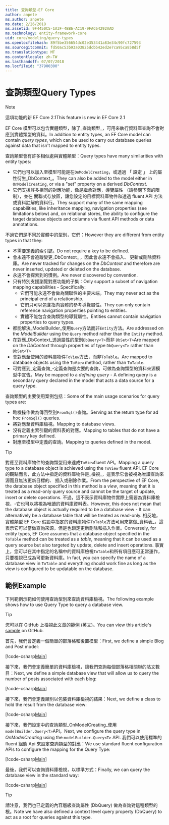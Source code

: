 ```yaml
---
title: 查詢類型-EF Core
author: anpete
ms.author: anpete
ms.date: 2/26/2018
ms.assetid: 9F4450C5-1A3F-4BB6-AC19-9FAC64292AAD
ms.technology: entity-framework-core
uid: core/modeling/query-types
ms.openlocfilehash: 89f5be356654dc02e353441a83e34c90fc727593
ms.sourcegitcommit: fd50ac53b93a03825dcbb42ed2e7ca95ca858d5f
ms.translationtype: MT
ms.contentlocale: zh-TW
ms.lasthandoff: 07/07/2018
ms.locfileid: "37900300"
---
```

# <a name="query-types"></a><span data-ttu-id="975a2-102">查詢類型</span><span class="sxs-lookup"><span data-stu-id="975a2-102">Query Types</span></span>
> [!NOTE]
> <span data-ttu-id="975a2-103">這項功能的新 EF Core 2.1</span><span class="sxs-lookup"><span data-stu-id="975a2-103">This feature is new in EF Core 2.1</span></span>

<span data-ttu-id="975a2-104">EF Core 模型可以包含實體類型，除了_查詢類型_，可用來執行資料庫查詢不會對應到實體類型的資料。</span><span class="sxs-lookup"><span data-stu-id="975a2-104">In addition to entity types, an EF Core model can contain _query types_, which can be used to carry out database queries against data that isn't mapped to entity types.</span></span>

<span data-ttu-id="975a2-105">查詢類型會有許多相似處與實體類型：</span><span class="sxs-lookup"><span data-stu-id="975a2-105">Query types have many similarities with entity types:</span></span>

- <span data-ttu-id="975a2-106">它們也可以加入至模型可能是在`OnModelCreating`，或透過 「 設定 」 上的屬性衍生_DbContext_。</span><span class="sxs-lookup"><span data-stu-id="975a2-106">They can also be added to the model either in `OnModelCreating`, or via a "set" property on a derived _DbContext_.</span></span>
- <span data-ttu-id="975a2-107">它們支援許多相同的對應功能，像是繼承對應，導覽屬性 （請參閱下面的限制），並在 關聯式存放區，讓您設定的目標資料庫物件和透過 fluent API 方法或資料註解的資料行。</span><span class="sxs-lookup"><span data-stu-id="975a2-107">They support many of the same mapping capabilities, like inheritance mapping, navigation properties (see limitations below) and, on relational stores, the ability to configure the target database objects and columns via fluent API methods or data annotations.</span></span>

<span data-ttu-id="975a2-108">不過它們是不同於實體中的型別，它們：</span><span class="sxs-lookup"><span data-stu-id="975a2-108">However they are different from entity types in that they:</span></span>

- <span data-ttu-id="975a2-109">不需要定義的索引鍵。</span><span class="sxs-lookup"><span data-stu-id="975a2-109">Do not require a key to be defined.</span></span>
- <span data-ttu-id="975a2-110">會永遠不會追蹤變更_DbContext_ ，因此會永遠不會插入、 更新或刪除資料庫。</span><span class="sxs-lookup"><span data-stu-id="975a2-110">Are never tracked for changes on the _DbContext_ and therefore are never inserted, updated or deleted on the database.</span></span>
- <span data-ttu-id="975a2-111">永遠不會探索到的慣例。</span><span class="sxs-lookup"><span data-stu-id="975a2-111">Are never discovered by convention.</span></span>
- <span data-ttu-id="975a2-112">只有特別支援瀏覽對應功能的子集：</span><span class="sxs-lookup"><span data-stu-id="975a2-112">Only support a subset of navigation mapping capabilities - Specifically:</span></span>
  - <span data-ttu-id="975a2-113">它們可能永遠不會做為關聯性的主要末端。</span><span class="sxs-lookup"><span data-stu-id="975a2-113">They may never act as the principal end of a relationship.</span></span>
  - <span data-ttu-id="975a2-114">它們只可以包含指向實體的參考導覽屬性。</span><span class="sxs-lookup"><span data-stu-id="975a2-114">They can only contain reference navigation properties pointing to entities.</span></span>
  - <span data-ttu-id="975a2-115">實體不能包含查詢類型的導覽屬性。</span><span class="sxs-lookup"><span data-stu-id="975a2-115">Entities cannot contain navigation properties to query types.</span></span>
- <span data-ttu-id="975a2-116">都能解決_ModelBuilder_使用`Query`方法而非`Entity`方法。</span><span class="sxs-lookup"><span data-stu-id="975a2-116">Are addressed on the _ModelBuilder_ using the `Query` method rather than the `Entity` method.</span></span>
- <span data-ttu-id="975a2-117">在對應_DbContext_透過屬性的型別`DbQuery<T>`而非 `DbSet<T>`</span><span class="sxs-lookup"><span data-stu-id="975a2-117">Are mapped on the _DbContext_ through properties of type `DbQuery<T>` rather than `DbSet<T>`</span></span>
- <span data-ttu-id="975a2-118">會對應至使用的資料庫物件`ToView`方法，而非`ToTable`。</span><span class="sxs-lookup"><span data-stu-id="975a2-118">Are mapped to database objects using the `ToView` method, rather than `ToTable`.</span></span>
- <span data-ttu-id="975a2-119">可對應到_定義查詢_-定義查詢是次要的查詢，可做為查詢類型的資料來源模型中宣告。</span><span class="sxs-lookup"><span data-stu-id="975a2-119">May be mapped to a _defining query_ - A defining query is a secondary query declared in the model that acts a data source for a query type.</span></span>

<span data-ttu-id="975a2-120">查詢類型的主要使用案例包括：</span><span class="sxs-lookup"><span data-stu-id="975a2-120">Some of the main usage scenarios for query types are:</span></span>

- <span data-ttu-id="975a2-121">臨機操作做為傳回型別`FromSql()`查詢。</span><span class="sxs-lookup"><span data-stu-id="975a2-121">Serving as the return type for ad hoc `FromSql()` queries.</span></span>
- <span data-ttu-id="975a2-122">將對應至資料庫檢視。</span><span class="sxs-lookup"><span data-stu-id="975a2-122">Mapping to database views.</span></span>
- <span data-ttu-id="975a2-123">沒有定義主索引鍵的資料表的對應。</span><span class="sxs-lookup"><span data-stu-id="975a2-123">Mapping to tables that do not have a primary key defined.</span></span>
- <span data-ttu-id="975a2-124">對應至模型中定義的查詢。</span><span class="sxs-lookup"><span data-stu-id="975a2-124">Mapping to queries defined in the model.</span></span>

> [!TIP]
> <span data-ttu-id="975a2-125">對應至資料庫物件的查詢類型用來達成`ToView`fluent API。</span><span class="sxs-lookup"><span data-stu-id="975a2-125">Mapping a query type to a database object is achieved using the `ToView` fluent API.</span></span> <span data-ttu-id="975a2-126">EF Core 的觀點而言，此方法中指定的資料庫物件是_檢視_，這表示它會被視為唯讀查詢來源而且無法更新目標的、 插入或刪除作業。</span><span class="sxs-lookup"><span data-stu-id="975a2-126">From the perspective of EF Core, the database object specified in this method is a _view_, meaning that it is treated as a read-only query source and cannot be the target of update, insert or delete operations.</span></span> <span data-ttu-id="975a2-127">不過，這不表示資料庫物件實際上需要為資料庫檢視，-它也可以將視為唯讀的資料庫資料表。</span><span class="sxs-lookup"><span data-stu-id="975a2-127">However, this does not mean that the database object is actually required to be a database view - It can alternatively be a database table that will be treated as read-only.</span></span> <span data-ttu-id="975a2-128">相反地，實體類型 EF Core 假設中指定的資料庫物件`ToTable`方法可用來當做_資料表_，這表示它可以當做查詢來源，但是也鎖定更新刪除和插入作業。</span><span class="sxs-lookup"><span data-stu-id="975a2-128">Conversely, for entity types, EF Core assumes that a database object specified in the `ToTable` method can be treated as a _table_, meaning that it can be used as a query source but also targeted by update, delete and insert operations.</span></span> <span data-ttu-id="975a2-129">事實上，您可以在其中指定的名稱中的資料庫檢視`ToTable`和所有項目應可正常運作，只要檢視已成為可更新資料庫。</span><span class="sxs-lookup"><span data-stu-id="975a2-129">In fact, you can specify the name of a database view in `ToTable` and everything should work fine as long as the view is configured to be updatable on the database.</span></span>

## <a name="example"></a><span data-ttu-id="975a2-130">範例</span><span class="sxs-lookup"><span data-stu-id="975a2-130">Example</span></span>

<span data-ttu-id="975a2-131">下列範例示範如何使用查詢型別來查詢資料庫檢視。</span><span class="sxs-lookup"><span data-stu-id="975a2-131">The following example shows how to use Query Type to query a database view.</span></span>

> [!TIP]
> <span data-ttu-id="975a2-132">您可以在 GitHub 上檢視此文章的[範例](https://github.com/aspnet/EntityFrameworkCore/tree/dev/samples/QueryTypes) \(英文\)。</span><span class="sxs-lookup"><span data-stu-id="975a2-132">You can view this article's [sample](https://github.com/aspnet/EntityFrameworkCore/tree/dev/samples/QueryTypes) on GitHub.</span></span>

<span data-ttu-id="975a2-133">首先，我們會定義一個簡單的部落格和後置模型：</span><span class="sxs-lookup"><span data-stu-id="975a2-133">First, we define a simple Blog and Post model:</span></span>

[!code-csharp[Main](../../../efcore-repo/samples/QueryTypes/Program.cs#Entities)]

<span data-ttu-id="975a2-134">接下來，我們會定義簡單的資料庫檢視，讓我們查詢每個部落格相關聯的貼文數目：</span><span class="sxs-lookup"><span data-stu-id="975a2-134">Next, we define a simple database view that will allow us to query the number of posts associated with each blog:</span></span>

[!code-csharp[Main](../../../efcore-repo/samples/QueryTypes/Program.cs#View)]

<span data-ttu-id="975a2-135">接下來，我們會定義類別以包裝資料庫檢視的結果：</span><span class="sxs-lookup"><span data-stu-id="975a2-135">Next, we define a class to hold the result from the database view:</span></span>

[!code-csharp[Main](../../../efcore-repo/samples/QueryTypes/Program.cs#QueryType)]

<span data-ttu-id="975a2-136">接下來，我們設定中的查詢類型_OnModelCreating_使用`modelBuilder.Query<T>`API。</span><span class="sxs-lookup"><span data-stu-id="975a2-136">Next, we configure the query type in _OnModelCreating_ using the `modelBuilder.Query<T>` API.</span></span>
<span data-ttu-id="975a2-137">我們可以使用標準的 fluent 組態 Api 來設定查詢類型的對應：</span><span class="sxs-lookup"><span data-stu-id="975a2-137">We use standard fluent configuration APIs to configure the mapping for the Query Type:</span></span>

[!code-csharp[Main](../../../efcore-repo/samples/QueryTypes/Program.cs#Configuration)]

<span data-ttu-id="975a2-138">最後，我們可以查詢資料庫檢視，以標準方式：</span><span class="sxs-lookup"><span data-stu-id="975a2-138">Finally, we can query the database view in the standard way:</span></span>

[!code-csharp[Main](../../../efcore-repo/samples/QueryTypes/Program.cs#Query)]

> [!TIP]
> <span data-ttu-id="975a2-139">請注意，我們也已定義的內容層級查詢屬性 (DbQuery) 做為查詢對這種類型的根。</span><span class="sxs-lookup"><span data-stu-id="975a2-139">Note we have also defined a context level query property (DbQuery) to act as a root for queries against this type.</span></span>
